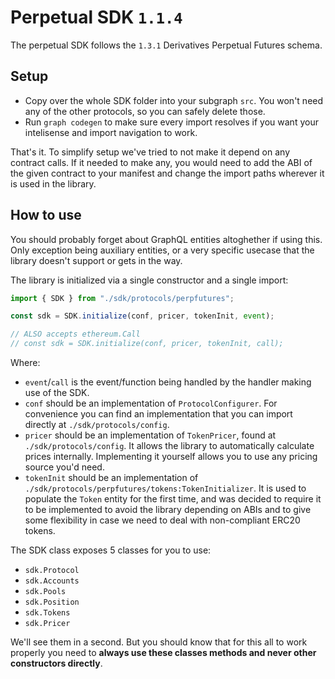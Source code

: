# Perpetual SDK `1.1.4`

The perpetual SDK follows the `1.3.1` Derivatives Perpetual Futures schema.

## Setup

- Copy over the whole SDK folder into your subgraph `src`. You won't need any of the other protocols, so you can safely delete those.
- Run `graph codegen` to make sure every import resolves if you want your intelisense and import navigation to work.

That's it. To simplify setup we've tried to not make it depend on any contract calls. If it needed to make any, you would need to add the ABI of the given contract to your manifest and change the import paths wherever it is used in the library.

## How to use

You should probably forget about GraphQL entities altoghether if using this. Only exception being auxiliary entities, or a very specific usecase that the library doesn't support or gets in the way.

The library is initialized via a single constructor and a single import:

```typescript
import { SDK } from "./sdk/protocols/perpfutures";

const sdk = SDK.initialize(conf, pricer, tokenInit, event);

// ALSO accepts ethereum.Call
// const sdk = SDK.initialize(conf, pricer, tokenInit, call);
```

Where:

- `event`/`call` is the event/function being handled by the handler making use of the SDK.
- `conf` should be an implementation of `ProtocolConfigurer`. For convenience you can find an implementation that you can import directly at `./sdk/protocols/config`.
- `pricer` should be an implementation of `TokenPricer`, found at `./sdk/protocols/config`. It allows the library to automatically calculate prices internally. Implementing it yourself allows you to use any pricing source you'd need.
- `tokenInit` should be an implementation of `./sdk/protocols/perpfutures/tokens:TokenInitializer`. It is used to populate the `Token` entity for the first time, and was decided to require it to be implemented to avoid the library depending on ABIs and to give some flexibility in case we need to deal with non-compliant ERC20 tokens.

The SDK class exposes 5 classes for you to use:

- `sdk.Protocol`
- `sdk.Accounts`
- `sdk.Pools`
- `sdk.Position`
- `sdk.Tokens`
- `sdk.Pricer`

We'll see them in a second. But you should know that for this all to work properly you need to **always use these classes methods and never other constructors directly**.

